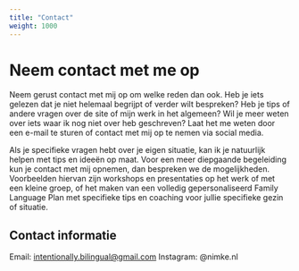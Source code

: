 ```yaml
---
title: "Contact"
weight: 1000
---
```

# Neem contact met me op
Neem gerust contact met mij op om welke reden dan ook. Heb je iets gelezen dat je niet helemaal begrijpt of verder wilt bespreken? Heb je tips of andere vragen over de site of mijn werk in het algemeen? Wil je meer weten over iets waar ik nog niet over heb geschreven? Laat het me weten door een e-mail te sturen of contact met mij op te nemen via social media.

Als je specifieke vragen hebt over je eigen situatie, kan ik je natuurlijk helpen met tips en ideeën op maat.
Voor een meer diepgaande begeleiding kun je contact met mij opnemen, dan bespreken we de mogelijkheden. Voorbeelden hiervan zijn workshops en presentaties op het werk of met een kleine groep, of het maken van een volledig gepersonaliseerd Family Language Plan met specifieke tips en coaching voor jullie specifieke gezin of situatie.

## Contact informatie
Email: intentionally.bilingual@gmail.com
Instagram: @nimke.nl